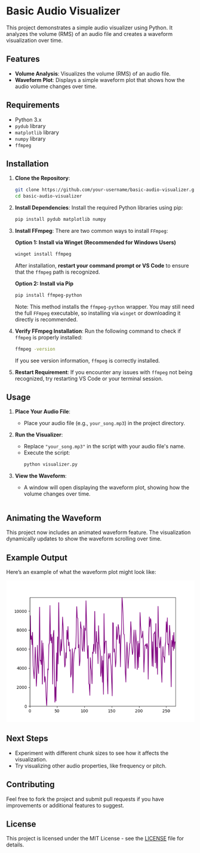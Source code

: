 # Basic Audio Visualizer

This project demonstrates a simple audio visualizer using Python. It analyzes the volume (RMS) of an audio file and creates a waveform visualization over time.

## Features

- **Volume Analysis**: Visualizes the volume (RMS) of an audio file.
- **Waveform Plot**: Displays a simple waveform plot that shows how the audio volume changes over time.

## Requirements

- Python 3.x
- `pydub` library
- `matplotlib` library
- `numpy` library
- `ffmpeg`

## Installation

1. **Clone the Repository**:
   ```bash
   git clone https://github.com/your-username/basic-audio-visualizer.git
   cd basic-audio-visualizer
   ```

2. **Install Dependencies**:
   Install the required Python libraries using pip:
   ```bash
   pip install pydub matplotlib numpy
   ```

3. **Install FFmpeg**:
   There are two common ways to install `FFmpeg`:

   **Option 1: Install via Winget (Recommended for Windows Users)**
   ```bash
   winget install ffmpeg
   ```
   After installation, **restart your command prompt or VS Code** to ensure that the `ffmpeg` path is recognized.

   **Option 2: Install via Pip**
   ```bash
   pip install ffmpeg-python
   ```
   Note: This method installs the `ffmpeg-python` wrapper. You may still need the full `FFmpeg` executable, so installing via `winget` or downloading it directly is recommended.

4. **Verify FFmpeg Installation**:
   Run the following command to check if `ffmpeg` is properly installed:
   ```bash
   ffmpeg -version
   ```
   If you see version information, `ffmpeg` is correctly installed.

5. **Restart Requirement**:
   If you encounter any issues with `ffmpeg` not being recognized, try restarting VS Code or your terminal session.

## Usage

1. **Place Your Audio File**:
   - Place your audio file (e.g., `your_song.mp3`) in the project directory.

2. **Run the Visualizer**:
   - Replace `"your_song.mp3"` in the script with your audio file's name.
   - Execute the script:
     ```bash
     python visualizer.py

3. **View the Waveform**:
   - A window will open displaying the waveform plot, showing how the volume changes over time.
     ```
## Animating the Waveform

This project now includes an animated waveform feature. The visualization dynamically updates to show the waveform scrolling over time.

## Example Output

Here’s an example of what the waveform plot might look like:

![Waveform Example](example_waveform-animation.png)

## Next Steps

- Experiment with different chunk sizes to see how it affects the visualization.
- Try visualizing other audio properties, like frequency or pitch.

## Contributing

Feel free to fork the project and submit pull requests if you have improvements or additional features to suggest.

## License

This project is licensed under the MIT License - see the [LICENSE](LICENSE) file for details.
